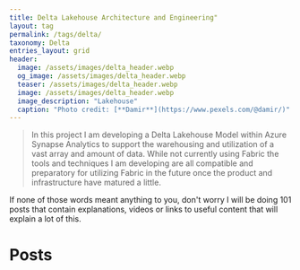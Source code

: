 ```yaml
---
title: Delta Lakehouse Architecture and Engineering"
layout: tag
permalink: /tags/delta/
taxonomy: Delta
entries_layout: grid
header:
  image: /assets/images/delta_header.webp
  og_image: /assets/images/delta_header.webp
  teaser: /assets/images/delta_header.webp
  image: /assets/images/delta_header.webp
  image_description: "Lakehouse"
  caption: "Photo credit: [**Damir**](https://www.pexels.com/@damir/)"
---
```

> In this project I am developing a Delta Lakehouse Model within Azure Synapse Analytics to support the warehousing and utilization of a vast array and amount of data. While not currently using Fabric the tools and techniques I am developing are all compatible and preparatory for utilizing Fabric in the future once the product and infrastructure have matured a little.

If none of those words meant anything to you, don't worry I will be doing 101 posts that contain explanations, videos or links to useful content that will explain a lot of this.


# Posts
